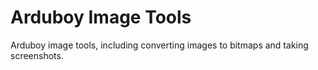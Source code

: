 # Arduboy Image Tools
Arduboy image tools, including converting images to bitmaps and taking screenshots.
